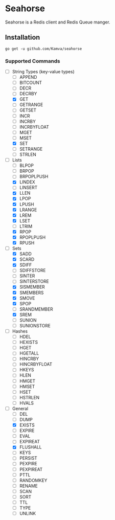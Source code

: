 # Seahorse

Seahorse is a Redis client and Redis Queue manger.

## Installation

```
go get -u github.com/Kamva/seahorse
```

### Supported Commands

- [ ] String Types (key-value types)
    - [ ] APPEND
    - [ ] BITCOUNT
    - [ ] DECR
    - [ ] DECRBY
    - [x] GET
    - [ ] GETRANGE
    - [ ] GETSET
    - [ ] INCR
    - [ ] INCRBY
    - [ ] INCRBYFLOAT
    - [ ] MGET
    - [ ] MSET
    - [x] SET
    - [ ] SETRANGE
    - [ ] STRLEN
- [ ] Lists
    - [ ] BLPOP
    - [ ] BRPOP
    - [ ] BRPOPLPUSH
    - [x] LINDEX
    - [ ] LINSERT
    - [x] LLEN
    - [x] LPOP
    - [x] LPUSH
    - [x] LRANGE
    - [x] LREM
    - [x] LSET
    - [ ] LTRIM
    - [x] RPOP
    - [x] RPOPLPUSH
    - [x] RPUSH
- [ ] Sets
    - [x] SADD
    - [x] SCARD
    - [x] SDIFF
    - [ ] SDIFFSTORE
    - [ ] SINTER
    - [ ] SINTERSTORE
    - [x] SISMEMBER
    - [x] SMEMBERS
    - [x] SMOVE
    - [x] SPOP
    - [ ] SRANDMEMBER
    - [x] SREM
    - [ ] SUNION
    - [ ] SUNIONSTORE
- [ ] Hashes
    - [ ] HDEL
    - [ ] HEXISTS
    - [ ] HGET
    - [ ] HGETALL
    - [ ] HINCRBY
    - [ ] HINCRBYFLOAT
    - [ ] HKEYS
    - [ ] HLEN
    - [ ] HMGET
    - [ ] HMSET
    - [ ] HSET
    - [ ] HSTRLEN
    - [ ] HVALS
- [ ] General
    - [ ] DEL
    - [ ] DUMP
    - [x] EXISTS
    - [ ] EXPIRE
    - [ ] EVAL
    - [ ] EXPIREAT
    - [x] FLUSHALL
    - [ ] KEYS
    - [ ] PERSIST
    - [ ] PEXPIRE
    - [ ] PEXPIREAT
    - [ ] PTTL
    - [ ] RANDOMKEY
    - [ ] RENAME
    - [ ] SCAN
    - [ ] SORT
    - [ ] TTL
    - [ ] TYPE
    - [ ] UNLINK
